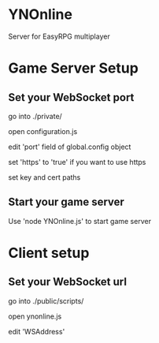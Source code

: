 # YNOnline

Server for EasyRPG multiplayer

# Game Server Setup
## Set your WebSocket port

go into ./private/ 

open configuration.js

edit 'port' field of global.config object

set 'https' to 'true' if you want to use https

set key and cert paths

## Start your game server

Use 'node YNOnline.js' to start game server

# Client setup

## Set your WebSocket url

go into ./public/scripts/

open ynonline.js

edit 'WSAddress'


